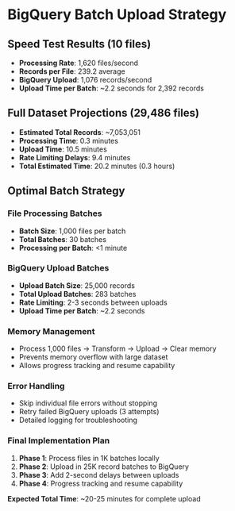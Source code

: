 # BigQuery Batch Upload Strategy

## Speed Test Results (10 files)
- **Processing Rate**: 1,620 files/second
- **Records per File**: 239.2 average  
- **BigQuery Upload**: 1,076 records/second
- **Upload Time per Batch**: ~2.2 seconds for 2,392 records

## Full Dataset Projections (29,486 files)
- **Estimated Total Records**: ~7,053,051
- **Processing Time**: 0.3 minutes
- **Upload Time**: 10.5 minutes  
- **Rate Limiting Delays**: 9.4 minutes
- **Total Estimated Time**: 20.2 minutes (0.3 hours)

## Optimal Batch Strategy

### File Processing Batches
- **Batch Size**: 1,000 files per batch
- **Total Batches**: 30 batches
- **Processing per Batch**: <1 minute

### BigQuery Upload Batches  
- **Upload Batch Size**: 25,000 records
- **Total Upload Batches**: 283 batches
- **Rate Limiting**: 2-3 seconds between uploads
- **Upload Time per Batch**: ~2.2 seconds

### Memory Management
- Process 1,000 files → Transform → Upload → Clear memory
- Prevents memory overflow with large dataset
- Allows progress tracking and resume capability

### Error Handling
- Skip individual file errors without stopping
- Retry failed BigQuery uploads (3 attempts)
- Detailed logging for troubleshooting

### Final Implementation Plan
1. **Phase 1**: Process files in 1K batches locally
2. **Phase 2**: Upload in 25K record batches to BigQuery
3. **Phase 3**: Add 2-second delays between uploads
4. **Phase 4**: Progress tracking and resume capability

**Expected Total Time**: ~20-25 minutes for complete upload
